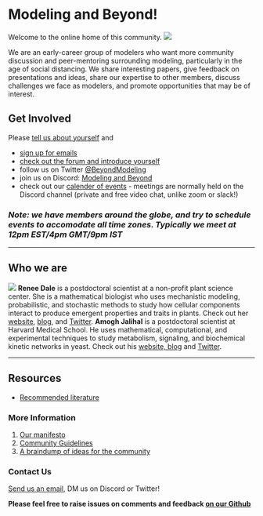 # Modeling and Beyond!
Welcome to the online home of this community.
![](https://i.imgur.com/1Me4EkX.jpg)

We are an early-career group of modelers who want more community discussion and peer-mentoring surrounding modeling, particularly in the age of social distancing. We share interesting papers, give feedback on presentations and ideas, share our expertise to other members, discuss challenges we face as modelers, and promote opportunities that may be of interest. 

## Get Involved
Please [tell us about yourself](https://docs.google.com/forms/d/e/1FAIpQLScSh6GwNH2Zo1lLWxrZqOHrn_LPTAipkeie3BEV_EVRMeW_Rg/viewform) and
- [sign up for emails](https://groups.google.com/u/1/g/modeling-and-beyond) 
- [check out the forum and introduce yourself](https://www.initmathbio.com/imbforums/forum/modeling-and-beyond/ )
- follow us on Twitter [@BeyondModeling](https://twitter.com/BeyondModeling)
- join us on Discord: [Modeling and Beyond](https://discord.gg/pYb6uZE)
- check out our [calender of events](https://calendar.google.com/calendar/embed?src=iambecomecomputational%40gmail.com&ctz=America%2FChicago ) - meetings are normally held on the Discord channel (private and free video chat, unlike zoom or slack!)

### *Note: we have members around the globe, and try to schedule events to accomodate all time zones. Typically we meet at 12pm EST/4pm GMT/9pm IST*
---
## Who we are
![](https://i.imgur.com/xmsaRqD.png)
**Renee Dale** is a postdoctoral scientist at a non-profit plant science center. She is a mathematical biologist who uses mechanistic modeling, probabilistic, and stochastic methods to study how cellular components interact to produce emergent properties and traits in plants. Check out her [website](http://rdale1.github.io/), [blog](https://iambecomecomputational.com), and [Twitter](https://twitter.com/b10_m0del1ng). **Amogh Jalihal** is a postdoctoral scientist at Harvard Medical School. He uses mathematical, computational, and experimental techniques to study metabolism, signaling, and biochemical kinetic networks in yeast. Check out his [website, blog](http://amoghpj.github.io/) and [Twitter](https://twitter.com/amogh_jalihal). 

---
## Resources
- [Recommended literature](https://www.zotero.org/groups/2548503/modelingandbeyond)

### More Information
1. [Our manifesto](https://amoghpj.github.io/modeling-and-beyond/manifesto)
2. [Community Guidelines](https://amoghpj.github.io/modeling-and-beyond/community-guidelines)
3. [A braindump of ideas for the community](https://amoghpj.github.io/modeling-and-beyond/braindump)

### Contact Us
[Send us an email](mailto:iambecomecomputational@gmail.com), DM us on Discord or Twitter!

**Please feel free to raise issues on comments and feedback [on our Github](https://github.com/amoghpj/modeling-and-beyond/issues)**

